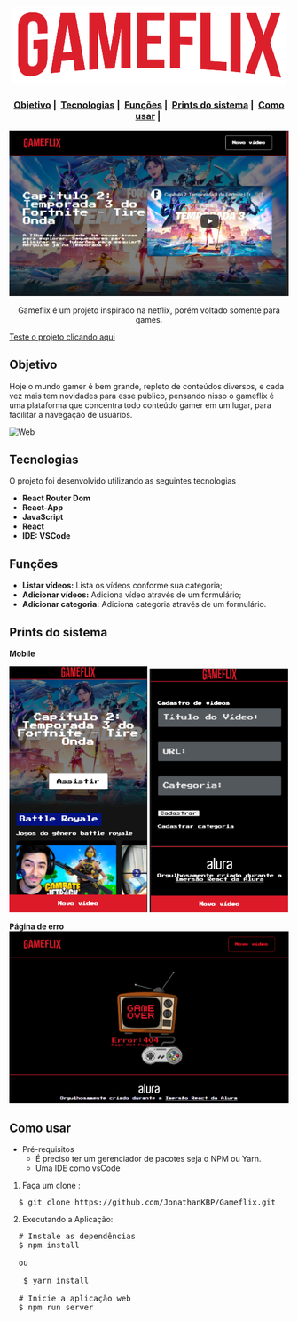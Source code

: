 <p align=center>
  <img src="https://github.com/JonathanKBP/Gameflix/blob/master/src/assets/img/logoGameflix.png" />
</p>

<h3 align="center">
  <a href="#objetivo">Objetivo</a>&nbsp;|&nbsp;
  <a href="#tecnologias">Tecnologias</a>&nbsp;|&nbsp;
  <a href="#funções">Funções</a>&nbsp;|&nbsp;
  <a href="#prints-do-sistema">Prints do sistema</a>&nbsp;|&nbsp;
  <a href="#como-usar">Como usar</a>&nbsp;|&nbsp;
</h3>

<p align="center">
  <img src="https://github.com/JonathanKBP/Gameflix/blob/master/prints/gameflix.png" alt="Pagina inicial do gameflix">
<p>
<p align="center">
  Gameflix é um projeto inspirado na netflix, porém voltado somente para games.
</p>

[Teste o projeto clicando aqui](https://gameflix-gules.vercel.app/)

## **Objetivo**
Hoje o mundo gamer é bem grande, repleto de conteúdos diversos, e cada vez mais tem novidades para esse público, pensando nisso o gameflix é uma plataforma que concentra todo conteúdo gamer em um lugar, para facilitar a navegação de usuários.

![Web](./prints/gamelix.gif)

## **Tecnologias**
O projeto foi desenvolvido utilizando as seguintes tecnologias

  * **React Router Dom**
  * **React-App**
  * **JavaScript**
  * **React**
  * **IDE: VSCode**
  
## **Funções**
  * **Listar vídeos:** Lista os vídeos conforme sua categoria;
  * **Adicionar vídeos:** Adiciona vídeo através de um formulário;
  * **Adicionar categoria:** Adiciona categoria através de um formulário.
  
## **Prints do sistema**

<p align="center">
<p><b>Mobile</b><p/>
  <img width="49.5%" src="./prints/gameflix1.png" alt="gameflix mobile home">
  <img width="49.5%" src="./prints/gameflix2.png" alt="gameflix mobile cadastro video">  
</p>

**Página de erro**
![erro page](./prints/gameflix3.png)
  
## Como usar
  * Pré-requisitos
    * É preciso ter um gerenciador de pacotes seja o NPM ou Yarn.
    * Uma IDE como vsCode

<ol>
  <li>Faça um clone :</li>
</ol>

<pre>  $ git clone https://github.com/JonathanKBP/Gameflix.git</pre>

<ol start="2">
  <li>Executando a Aplicação:</li>
</ol>

<pre>  <span class="pl-c"><span class="pl-c">#</span> Instale as dependências</span>
  $ npm install
  
  ou
  
   $ yarn install

  <span class="pl-c"><span class="pl-c">#</span> Inicie a aplicação web</span>
  $ npm run server

</pre>
  
